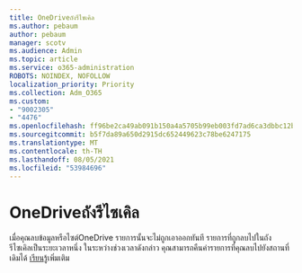 ```yaml
---
title: OneDriveถังรีไซเคิล
ms.author: pebaum
author: pebaum
manager: scotv
ms.audience: Admin
ms.topic: article
ms.service: o365-administration
ROBOTS: NOINDEX, NOFOLLOW
localization_priority: Priority
ms.collection: Adm_O365
ms.custom:
- "9002305"
- "4476"
ms.openlocfilehash: ff96be2ca49ab091b150a4a5705b99eb003fd7ad6ca3dbbc12b47358bb04563f
ms.sourcegitcommit: b5f7da89a650d2915dc652449623c78be6247175
ms.translationtype: MT
ms.contentlocale: th-TH
ms.lasthandoff: 08/05/2021
ms.locfileid: "53984696"
---
```

# <a name="onedrive-recycle-bin"></a>OneDriveถังรีไซเคิล

เมื่อคุณลบข้อมูลหรือไซต์OneDrive รายการนั้นจะไม่ถูกเอาออกทันที รายการที่ถูกลบไปในถังรีไซเคิลเป็นระยะเวลาหนึ่ง ในระหว่างช่วงเวลาดังกล่าว คุณสามารถคืนค่ารายการที่คุณลบไปยังสถานที่เดิมได้ [เรียนรู้](https://support.office.com/article/restore-deleted-files-or-folders-in-onedrive-949ada80-0026-4db3-a953-c99083e6a84f?ui=en-US&rs=en-US&ad=US)เพิ่มเติม
